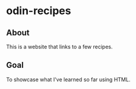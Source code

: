 # odin-recipes

## About
This is a website that links to a few recipes.

## Goal
To showcase what I've learned so far using HTML.